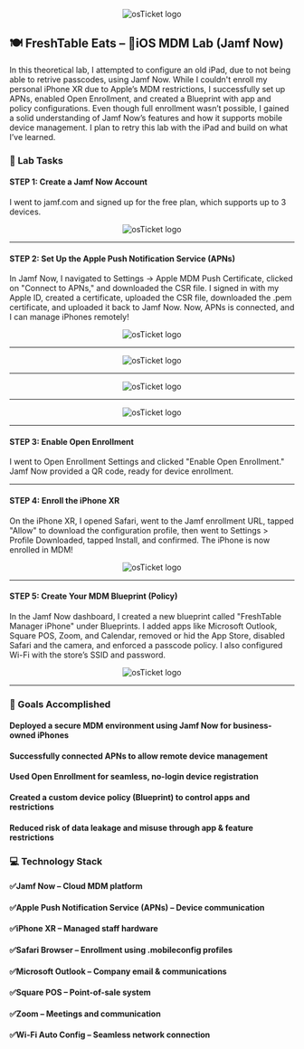 <p align="center">
<img src="https://i.imgur.com/BZQuTqx.png" alt="osTicket logo"/>
</p>

## 🍽️ FreshTable Eats – 📱iOS MDM Lab (Jamf Now)

In this theoretical lab, I attempted to configure an old iPad, due to not being able to retrive passcodes, using Jamf Now. While I couldn't enroll my personal iPhone XR due to Apple’s MDM restrictions, I successfully set up APNs, enabled Open Enrollment, and created a Blueprint with app and policy configurations. Even though full enrollment wasn’t possible, I gained a solid understanding of Jamf Now’s features and how it supports mobile device management. I plan to retry this lab with the iPad and build on what I’ve learned.

### 🧪 Lab Tasks
#### STEP 1: Create a Jamf Now Account
I went to jamf.com and signed up for the free plan, which supports up to 3 devices.

<p align="center">
<img src="https://i.imgur.com/qTNRrZ7.png" alt="osTicket logo"/>
</p>

***

#### STEP 2: Set Up the Apple Push Notification Service (APNs)
In Jamf Now, I navigated to Settings → Apple MDM Push Certificate, clicked on "Connect to APNs," and downloaded the CSR file. I signed in with my Apple ID, created a certificate, uploaded the CSR file, downloaded the .pem certificate, and uploaded it back to Jamf Now. Now, APNs is connected, and I can manage iPhones remotely!

<p align="center">
<img src="https://i.imgur.com/U96TSh1.png" alt="osTicket logo"/>
</p>

***

<p align="center">
<img src="https://i.imgur.com/s1uPgnc.png" alt="osTicket logo"/>
</p>

***

<p align="center">
<img src="https://i.imgur.com/mVtsXzh.png" alt="osTicket logo"/>
</p>

***

<p align="center">
<img src="https://i.imgur.com/knwmbsd.png" alt="osTicket logo"/>
</p>

***

#### STEP 3: Enable Open Enrollment
I went to Open Enrollment Settings and clicked "Enable Open Enrollment." Jamf Now provided a QR code, ready for device enrollment.

***

#### STEP 4: Enroll the iPhone XR
On the iPhone XR, I opened Safari, went to the Jamf enrollment URL, tapped "Allow" to download the configuration profile, then went to Settings > Profile Downloaded, tapped Install, and confirmed. The iPhone is now enrolled in MDM!

<p align="center">
<img src="https://i.imgur.com/7ay7obN.png" alt="osTicket logo"/>
</p>

***

#### STEP 5: Create Your MDM Blueprint (Policy)
In the Jamf Now dashboard, I created a new blueprint called "FreshTable Manager iPhone" under Blueprints. I added apps like Microsoft Outlook, Square POS, Zoom, and Calendar, removed or hid the App Store, disabled Safari and the camera, and enforced a passcode policy. I also configured Wi-Fi with the store’s SSID and password.

<p align="center">
<img src="https://i.imgur.com/KJzycDI.png" alt="osTicket logo"/>
</p>

*** 


### 🎯 Goals Accomplished
#### Deployed a secure MDM environment using Jamf Now for business-owned iPhones

#### Successfully connected APNs to allow remote device management

#### Used Open Enrollment for seamless, no-login device registration

#### Created a custom device policy (Blueprint) to control apps and restrictions

#### Reduced risk of data leakage and misuse through app & feature restrictions

### 💻 Technology Stack
#### ✅Jamf Now – Cloud MDM platform

#### ✅Apple Push Notification Service (APNs) – Device communication

#### ✅iPhone XR – Managed staff hardware

#### ✅Safari Browser – Enrollment using .mobileconfig profiles

#### ✅Microsoft Outlook – Company email & communications

#### ✅Square POS – Point-of-sale system

#### ✅Zoom – Meetings and communication

#### ✅Wi-Fi Auto Config – Seamless network connection

